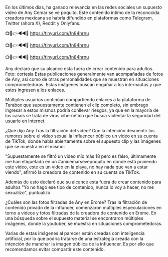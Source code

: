 En los últimos días, ha ganado relevancia en las redes sociales un supuesto video de Any Cemar se ve poquito. Este contenido íntimo de la reconocida creadora mexicana se habría difundido en plataformas como Telegram, Twitter (ahora X), Reddit y Onlyfans.

📺📱👉◄◄🔴  https://tinyurl.com/fn84hrnu

📺📱👉◄◄🔴  https://tinyurl.com/fn84hrnu

📺📱👉◄◄🔴  https://tinyurl.com/fn84hrnu


Any declaró que su alcance esta fuera de crear contenido para adultos. Foto: cortesía
Estas publicaciones generalmente van acompañadas de fotos de Any, así como de otras personalidades que se muestran en situaciones comprometedoras. Estas imágenes buscan engañar a los internautas y que estos ingresen a los enlaces.

Múltiples usuarios continúan compartiendo enlaces a la plataforma de Terabox que supuestamente contienen el clip completo, sin embrago ingresar a estos mismos podría conllevar riesgos, ya que en la mayoría de los casos se trata de virus cibernético que busca violentar la seguridad del usuario en Internet.

¿Qué dijo Any Tras la filtración del video?
Con la intención desmentir los rumores sobre el video sexual la influencer público un video en su cuenta de TikTok, donde habla abiertamente sobre el supuesto clip y las imágenes que se muestra en el mismo:

"Supuestamente se filtró un video mío más 18 pero es falso, últimamente me han etiquetado en un #anicemarsevepoquito en donde está poniendo este video, este es un video en la playa, no hay nada que van a estar viendo", afirmó la creadora de contenido en su cuenta de TikTok.

Además de esto declaró que su alcance esta fuera de crear contenido para adultos "Yo no hago ese tipo de contenido, nunca lo voy a hacer, no me sexualizo", puntualizó.


¿Cuáles son las fotos filtradas de Any en Erome?
Tras la filtración de contenido privado de la influncer, comenzaron múltiples especulaciones en torno a videos y fotos filtradas de la creadora de contenido en Erome. En una búsqueda sobre el supuesto material se encontraron múltiples imágenes, donde la youtuber, se muestra en situaciones comprometedoras.

Varias de estas imágenes al parecer están creadas con inteligencia artificial, por lo que podría tratarse de una estrategia creada con la intención de manchar la imagen pública de la influencer. Es por ello que recomendamos evitar compartir este contenido.
